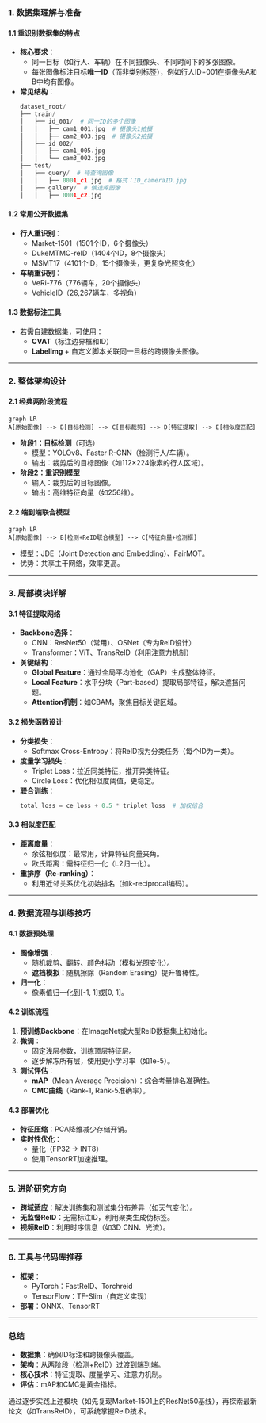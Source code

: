 ### **1. 数据集理解与准备**
#### **1.1 重识别数据集的特点**
- **核心要求**：
  - 同一目标（如行人、车辆）在不同摄像头、不同时间下的多张图像。
  - 每张图像标注目标**唯一ID**（而非类别标签），例如行人ID=001在摄像头A和B中均有图像。
- **常见结构**：
  ```python
  dataset_root/
  ├── train/
  │   ├── id_001/  # 同一ID的多个图像
  │   │   ├── cam1_001.jpg  # 摄像头1拍摄
  │   │   ├── cam2_003.jpg  # 摄像头2拍摄
  │   ├── id_002/
  │   │   ├── cam1_005.jpg
  │   │   └── cam3_002.jpg
  ├── test/
  │   ├── query/  # 待查询图像
  │   │   ├── 0001_c1.jpg  # 格式：ID_cameraID.jpg
  │   ├── gallery/  # 候选库图像
  │   │   ├── 0001_c2.jpg
  ```

#### **1.2 常用公开数据集**
- **行人重识别**：
  - Market-1501（1501个ID，6个摄像头）
  - DukeMTMC-reID（1404个ID，8个摄像头）
  - MSMT17（4101个ID，15个摄像头，更复杂光照变化）
- **车辆重识别**：
  - VeRi-776（776辆车，20个摄像头）
  - VehicleID（26,267辆车，多视角）

#### **1.3 数据标注工具**
- 若需自建数据集，可使用：
  - **CVAT**（标注边界框和ID）
  - **LabelImg** + 自定义脚本关联同一目标的跨摄像头图像。

---

### **2. 整体架构设计**
#### **2.1 经典两阶段流程**
```mermaid
graph LR
A[原始图像] --> B[目标检测] --> C[目标裁剪] --> D[特征提取] --> E[相似度匹配]
```
- **阶段1：目标检测**（可选）
  - 模型：YOLOv8、Faster R-CNN（检测行人/车辆）。
  - 输出：裁剪后的目标图像（如112×224像素的行人区域）。
- **阶段2：重识别模型**
  - 输入：裁剪后的目标图像。
  - 输出：高维特征向量（如256维）。

#### **2.2 端到端联合模型**
```mermaid
graph LR
A[原始图像] --> B[检测+ReID联合模型] --> C[特征向量+检测框]
```
- 模型：JDE（Joint Detection and Embedding）、FairMOT。
- 优势：共享主干网络，效率更高。

---

### **3. 局部模块详解**
#### **3.1 特征提取网络**
- **Backbone选择**：
  - CNN：ResNet50（常用）、OSNet（专为ReID设计）
  - Transformer：ViT、TransReID（利用注意力机制）
- **关键结构**：
  - **Global Feature**：通过全局平均池化（GAP）生成整体特征。
  - **Local Feature**：水平分块（Part-based）提取局部特征，解决遮挡问题。
  - **Attention机制**：如CBAM，聚焦目标关键区域。

#### **3.2 损失函数设计**
- **分类损失**：
  - Softmax Cross-Entropy：将ReID视为分类任务（每个ID为一类）。
- **度量学习损失**：
  - Triplet Loss：拉近同类特征，推开异类特征。
  - Circle Loss：优化相似度阈值，更稳定。
- **联合训练**：
  ```python
  total_loss = ce_loss + 0.5 * triplet_loss  # 加权结合
  ```

#### **3.3 相似度匹配**
- **距离度量**：
  - 余弦相似度：最常用，计算特征向量夹角。
  - 欧氏距离：需特征归一化（L2归一化）。
- **重排序（Re-ranking）**：
  - 利用近邻关系优化初始排名（如k-reciprocal编码）。

---

### **4. 数据流程与训练技巧**
#### **4.1 数据预处理**
- **图像增强**：
  - 随机裁剪、翻转、颜色抖动（模拟光照变化）。
  - **遮挡模拟**：随机擦除（Random Erasing）提升鲁棒性。
- **归一化**：
  - 像素值归一化到[-1, 1]或[0, 1]。

#### **4.2 训练流程**
1. **预训练Backbone**：在ImageNet或大型ReID数据集上初始化。
2. **微调**：
   - 固定浅层参数，训练顶层特征层。
   - 逐步解冻所有层，使用更小学习率（如1e-5）。
3. **测试评估**：
   - **mAP**（Mean Average Precision）：综合考量排名准确性。
   - **CMC曲线**（Rank-1, Rank-5准确率）。

#### **4.3 部署优化**
- **特征压缩**：PCA降维减少存储开销。
- **实时性优化**：
  - 量化（FP32 → INT8）
  - 使用TensorRT加速推理。

---

### **5. 进阶研究方向**
- **跨域适应**：解决训练集和测试集分布差异（如天气变化）。
- **无监督ReID**：无需标注ID，利用聚类生成伪标签。
- **视频ReID**：利用时序信息（如3D CNN、光流）。

---

### **6. 工具与代码库推荐**
- **框架**：
  - PyTorch：FastReID、Torchreid
  - TensorFlow：TF-Slim（自定义实现）
- **部署**：ONNX、TensorRT

---

### **总结**
- **数据集**：确保ID标注和跨摄像头覆盖。
- **架构**：从两阶段（检测+ReID）过渡到端到端。
- **核心技术**：特征提取、度量学习、注意力机制。
- **评估**：mAP和CMC是黄金指标。

通过逐步实践上述模块（如先复现Market-1501上的ResNet50基线），再探索最新论文（如TransReID），可系统掌握ReID技术。